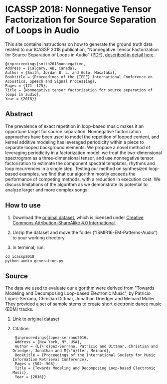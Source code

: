 # ICASSP 2018: Nonnegative Tensor Factorization for Source Separation of Loops in Audio

This site contains instructions on how to generate the ground truth data related to our ICASSP 2018 publication, "Nonnegative Tensor Factorization for Source Separation of Loops in Audio" ([PDF](http://jblsmith.github.io/documents/smith2018-icassp-nonnegative_tensor_factorization.pdf)), [described in detail here](http://jblsmith.github.io/projects/nonnegative-tensor-factorization/).

	@inproceedings{smith2018nonnegative,
	Address = {Calgary, AB, Canada},
	Author = {Smith, Jordan B. L. and Goto, Masataka},
	Booktitle = {Proceedings of the {IEEE} International Conference on Acoustics, Speech and Signal Processing},
	Pages = {171--175},
	Title = {Nonnegative tensor factorization for source separation of loops in audio},
	Year = {2018}}

## Abstract

The prevalence of exact repetition in loop-based music makes it an opportune target for source separation. Nonnegative factorization approaches have been used to model the repetition of looped content, and kernel additive modeling has leveraged periodicity within a piece to separate looped background elements. We propose a novel method of leveraging periodicity in a factorization model: we treat the two-dimensional spectrogram as a three-dimensional tensor, and use nonnegative tensor factorization to estimate the component spectral templates, rhythms and loop recurrences in a single step. Testing our method on synthesized loop-based examples, we find that our algorithm mostly exceeds the performance of competing methods, with a reduction in execution cost. We discuss limitations of the algorithm as we demonstrate its potential to analyze larger and more complex songs.

## How to use

1. Download the [original dataset](https://www.audiolabs-erlangen.de/resources/MIR/2016-ISMIR-EMLoop), which is licensed under [Creative Commons Attribution-ShareAlike 4.0 International](https://creativecommons.org/licenses/by-sa/4.0/).

2. Unzip the dataset and move the folder ("ISMIR16-EM-Patterns-Audio") to your working directory.

3. In terminal, run:

```
cd icassp2018
python audio_generation.py
```

## Source

The data we used to evaluate our algorithm were derived from "Towards Modeling and Decomposing Loop-based Electronic Music", by Patricio López-Serrano, Christian Dittmar, Jonathan Driedger and Meinard Müller. They provided a set of sample stems to create short electronic dance music (EDM) tracks.

1. [Link to original dataset](https://www.audiolabs-erlangen.de/resources/MIR/2016-ISMIR-EMLoop)
2. Citation:

		@inproceedings{lopez-serrano2016,
		Address = {New York, NY, USA},
		Author = {L{\'o}pez-Serrano, Patricio and Dittmar, Christian and Driedger, Jonathan and M{\"u}ller, Meinard},
		Booktitle = {Proceedings of the International Society for Music Information Retrieval Conference},
		Pages = {502--508},
		Title = {Towards Modeling and Decomposing Loop-based Electronic Music},
		Year = {2016}}
